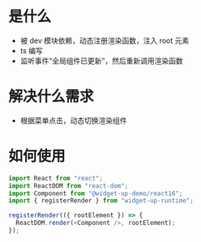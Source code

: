 # 是什么

- 被 dev 模块依赖，动态注册渲染函数，注入 root 元素
- ts 编写
- 监听事件“全局组件已更新”，然后重新调用渲染函数

# 解决什么需求

- 根据菜单点击，动态切换渲染组件

# 如何使用

```ts
import React from "react";
import ReactDOM from "react-dom";
import Component from "@widget-up-demo/react16";
import { registerRender } from "widget-up-runtime";

registerRender(({ rootElement }) => {
  ReactDOM.render(<Component />, rootElement);
});
```